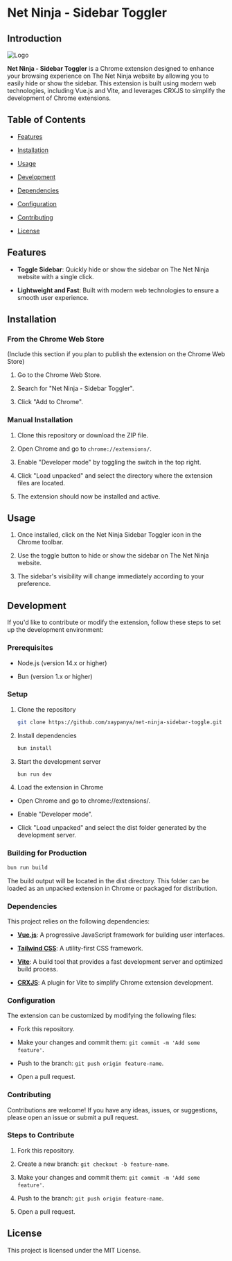 # Net Ninja - Sidebar Toggler

## Introduction

![Logo](https://i.ibb.co/mq8fnRV/icon-128.png)

**Net Ninja - Sidebar Toggler** is a Chrome extension designed to enhance your browsing experience on The Net Ninja website by allowing you to easily hide or show the sidebar. This extension is built using modern web technologies, including Vue.js and Vite, and leverages CRXJS to simplify the development of Chrome extensions.

## Table of Contents

- [Features](#features)

- [Installation](#installation)

- [Usage](#usage)

- [Development](#development)

- [Dependencies](#dependencies)

- [Configuration](#configuration)

- [Contributing](#contributing)

- [License](#license)

## Features

- **Toggle Sidebar**: Quickly hide or show the sidebar on The Net Ninja website with a single click.

- **Lightweight and Fast**: Built with modern web technologies to ensure a smooth user experience.

## Installation

### From the Chrome Web Store

(Include this section if you plan to publish the extension on the Chrome Web Store)

1. Go to the Chrome Web Store.

2. Search for "Net Ninja - Sidebar Toggler".

3. Click "Add to Chrome".

### Manual Installation

1. Clone this repository or download the ZIP file.

2. Open Chrome and go to `chrome://extensions/`.

3. Enable "Developer mode" by toggling the switch in the top right.

4. Click "Load unpacked" and select the directory where the extension files are located.

5. The extension should now be installed and active.

## Usage

1. Once installed, click on the Net Ninja Sidebar Toggler icon in the Chrome toolbar.

2. Use the toggle button to hide or show the sidebar on The Net Ninja website.

3. The sidebar's visibility will change immediately according to your preference.

## Development

If you'd like to contribute or modify the extension, follow these steps to set up the development environment:

### Prerequisites

- Node.js (version 14.x or higher)

- Bun (version 1.x or higher)

### Setup

1. Clone the repository

   ```bash
   git clone https://github.com/xaypanya/net-ninja-sidebar-toggle.git
   ```

2. Install dependencies

   ```bash
   bun install
   ```

3. Start the development server

   ```bash
   bun run dev
   ```

4. Load the extension in Chrome

- Open Chrome and go to chrome://extensions/.

- Enable "Developer mode".

- Click "Load unpacked" and select the dist folder generated by the development server.

### Building for Production

```bash
bun run build
```

The build output will be located in the dist directory. This folder can be loaded as an unpacked extension in Chrome or packaged for distribution.

### Dependencies

This project relies on the following dependencies:

- [**Vue.js**](): A progressive JavaScript framework for building user interfaces.

- [**Tailwind CSS**](): A utility-first CSS framework.

- [**Vite**](): A build tool that provides a fast development server and optimized build process.

- [**CRXJS**](): A plugin for Vite to simplify Chrome extension development.

### Configuration

The extension can be customized by modifying the following files:

- Fork this repository.

<!---->

- Make your changes and commit them: `git commit -m 'Add some feature'`.

- Push to the branch: `git push origin feature-name`.

- Open a pull request.

### Contributing

Contributions are welcome! If you have any ideas, issues, or suggestions, please open an issue or submit a pull request.

### Steps to Contribute

1. Fork this repository.

2. Create a new branch: `git checkout -b feature-name`.

3. Make your changes and commit them: `git commit -m 'Add some feature'`.

4. Push to the branch: `git push origin feature-name`.

5. Open a pull request.

## License

This project is licensed under the MIT License.
